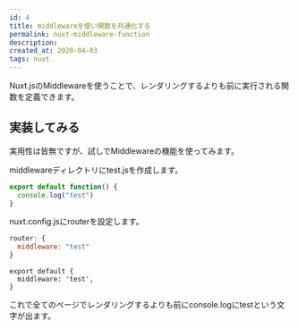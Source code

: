 ```yaml
---
id: 4
title: middlewareを使い関数を共通化する
permalink: nuxt-middleware-function
description: 
created_at: 2020-04-03
tags: nuxt
---
```


Nuxt.jsのMiddlewareを使うことで、レンダリングするよりも前に実行される関数を定義できます。

## 実装してみる
実用性は皆無ですが、試しでMiddlewareの機能を使ってみます。

middlewareディレクトリにtest.jsを作成します。
```middleware/test.js
export default function() {
  console.log("test")
}
```

nuxt.config.jsにrouterを設定します。
```nuxt.config.js
router: {
  middleware: "test"
}
```

```pages/index.vue
export default {
  middleware: 'test',
}
```

これで全てのページでレンダリングするよりも前にconsole.logにtestという文字が出ます。
